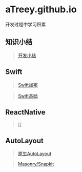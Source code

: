 # aTreey.github.io

开发过程中学习积累

## 知识小结

> [开发小结](https://github.com/aTreey/aTreey.github.io/issues/3)


## Swift

> [Swift加密](https://github.com/aTreey/aTreey.github.io/blob/hexo/source/_posts/Swift加密相关.md)

> [Swift基础](https://github.com/aTreey/aTreey.github.io/blob/hexo/source/_posts/Swift%20基础知识.md)

## ReactNative

> []

## AutoLayout

> [原生AutoLayout](https://github.com/aTreey/aTreey.github.io/issues/1)

> [Masonry/Snapkit](https://github.com/aTreey/aTreey.github.io/blob/hexo/source/_posts/Masonry:Snapkit%E4%BD%BF%E7%94%A8%E6%80%BB%E7%BB%93.md)



